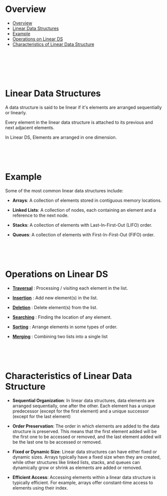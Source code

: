 # Overview

- [Overview](#overview)
- [Linear Data Structures](#linear-data-structures)
- [Example](#example)
- [Operations on Linear DS](#operations-on-linear-ds)
- [Characteristics of Linear Data Structure](#characteristics-of-linear-data-structure)

&nbsp;

&nbsp;

&nbsp;

# Linear Data Structures

A data structure is said to be linear if it's elements are arranged sequentially or linearly.

Every element in the linear data structure is attached to its previous and next adjacent elements.

In Linear DS, Elements are arranged in one dimension.

&nbsp;

&nbsp;

# Example

Some of the most common linear data structures include:

- **Arrays**: A collection of elements stored in contiguous memory locations.

- **Linked Lists**: A collection of nodes, each containing an element and a reference to the next node.

- **Stacks**: A collection of elements with Last-In-First-Out (LIFO) order.

- **Queues**: A collection of elements with First-In-First-Out (FIFO) order.

&nbsp;

&nbsp;

# Operations on Linear DS

- **<u>Traversal</u>** : Processing / visiting each element in the list.

- **<u>Insertion</u>** : Add new element(s) in the list.

- **<u>Deletion</u>** : Delete element(s) from the list.

- **<u>Searching</u>** : Finding the location of any element.

- **<u>Sorting</u>** : Arrange elements in some types of order.

- **<u>Merging</u>** : Combining two lists into a single list

&nbsp;

&nbsp;

# Characteristics of Linear Data Structure

- **Sequential Organization**: In linear data structures, data elements are arranged sequentially, one after the other. Each element has a unique predecessor (except for the first element) and a unique successor (except for the last element)

- **Order Preservation**: The order in which elements are added to the data structure is preserved. This means that the first element added will be the first one to be accessed or removed, and the last element added will be the last one to be accessed or removed.

- **Fixed or Dynamic Size**: Linear data structures can have either fixed or dynamic sizes. Arrays typically have a fixed size when they are created, while other structures like linked lists, stacks, and queues can dynamically grow or shrink as elements are added or removed.

- **Efficient Access**: Accessing elements within a linear data structure is typically efficient. For example, arrays offer constant-time access to elements using their index.
